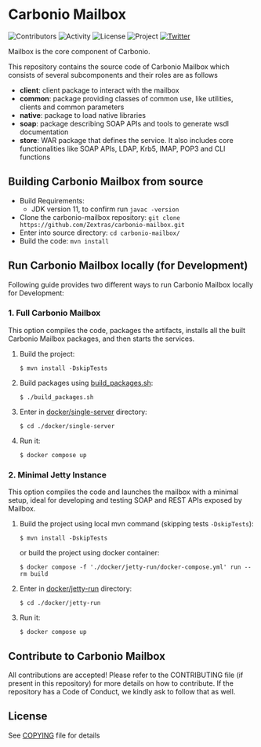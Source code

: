 # Carbonio Mailbox

![Contributors](https://img.shields.io/github/contributors/zextras/carbonio-mailbox "Contributors") ![Activity](https://img.shields.io/github/commit-activity/m/zextras/carbonio-mailbox "Activity") ![License](https://img.shields.io/badge/license-AGPL%203-green
"License") ![Project](https://img.shields.io/badge/project-carbonio-informational
"Project") [![Twitter](https://img.shields.io/twitter/url/https/twitter.com/zextras.svg?style=social&label=Follow%20%40zextras)](https://twitter.com/zextras)

Mailbox is the core component of Carbonio.

This repository contains the source code of Carbonio Mailbox which consists of several subcomponents and their roles are as follows

- **client**: client package to interact with the mailbox
- **common**: package providing classes of common use, like utilities, clients and common parameters
- **native**: package to load native libraries
- **soap**: package describing SOAP APIs and tools to generate wsdl documentation
- **store**: WAR package that defines the service. It also includes core functionalities like SOAP APIs, LDAP, Krb5, IMAP, POP3 and CLI functions

## Building Carbonio Mailbox from source

- Build Requirements:
  - JDK version 11, to confirm run `javac -version`
- Clone the carbonio-mailbox repository:
  `git clone https://github.com/Zextras/carbonio-mailbox.git`
- Enter into source directory:
  `cd carbonio-mailbox/`
- Build the code:
 `mvn install`


## Run Carbonio Mailbox locally (for Development)
Following guide provides two different ways to run Carbonio Mailbox locally for Development:

### 1. Full Carbonio Mailbox
This option compiles the code, packages the artifacts, installs all the built Carbonio Mailbox
packages, and then starts the services.

1. Build the project:
   ```shell
   $ mvn install -DskipTests
   ```
2. Build packages using [build_packages.sh](build_packages.sh):
    ```shell
    $ ./build_packages.sh
    ```
3. Enter in [docker/single-server](docker/single-server) directory:
    ```shell
    $ cd ./docker/single-server
    ```
4. Run it:
   ```shell
   $ docker compose up
   ```

### 2. Minimal Jetty Instance
This option compiles the code and launches the mailbox with a minimal setup, ideal for developing
and testing SOAP and REST APIs exposed by Mailbox.

1. Build the project using local mvn command (skipping tests `-DskipTests`):
   ```shell
   $ mvn install -DskipTests
   ```
   or build the project using docker container:
   ```shell
   $ docker compose -f './docker/jetty-run/docker-compose.yml' run --rm build
   ```
2. Enter in [docker/jetty-run](docker/jetty-run) directory:
    ```shell
    $ cd ./docker/jetty-run
    ```
3. Run it:
    ```shell
    $ docker compose up
    ```

## Contribute to Carbonio Mailbox

All contributions are accepted! Please refer to the CONTRIBUTING file (if present in this repository) for more details on how to contribute. If the repository has a Code of Conduct, we kindly ask to follow that as well.

## License

See [COPYING](COPYING-AGPL-3.0-only) file for details
